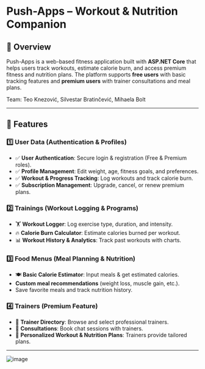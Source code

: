 # Push-Apps – Workout & Nutrition Companion   

## 📌 Overview  
Push-Apps is a web-based fitness application built with **ASP.NET Core** that helps users track workouts, estimate calorie burn, and access premium fitness and nutrition plans. The platform supports **free users** with basic tracking features and **premium users** with trainer consultations and meal plans.



Team: Teo Knezović, Silvestar Bratinčević, Mihaela Bolt 

--- 

## 🚀 Features  

### **1️⃣ User Data (Authentication & Profiles)**
- ✅ **User Authentication**: Secure login & registration (Free & Premium roles).  
- ✅ **Profile Management**: Edit weight, age, fitness goals, and preferences.  
- ✅ **Workout & Progress Tracking**: Log workouts and track calorie burn.  
- ✅ **Subscription Management**: Upgrade, cancel, or renew premium plans.  

### **2️⃣ Trainings (Workout Logging & Programs)**
- 🏋️ **Workout Logger**: Log exercise type, duration, and intensity.  
- 🔥 **Calorie Burn Calculator**: Estimate calories burned per workout.  
- 📊 **Workout History & Analytics**: Track past workouts with charts.   

### **3️⃣ Food Menus (Meal Planning & Nutrition)**
- 🍽️ **Basic Calorie Estimator**: Input meals & get estimated calories.  
- **Custom meal recommendations** (weight loss, muscle gain, etc.).
- Save favorite meals and track nutrition history.

### **4️⃣ Trainers (Premium Feature)**
- 🏅 **Trainer Directory**: Browse and select professional trainers.  
- 💬 **Consultations**: Book chat sessions with trainers.
- 📄 **Personalized Workout & Nutrition Plans**: Trainers provide tailored plans.  

---

![image](https://github.com/user-attachments/assets/162f8598-dcd1-488a-84fe-49e474fa52d0)
